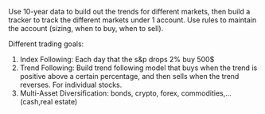 Use 10-year data to build out the trends for different markets, then build
a tracker to track the different markets under 1 account. Use rules to
maintain the account (sizing, when to buy, when to sell). 

Different trading goals:
1) Index Following: Each day that the s&p drops 2% buy 500$
2) Trend Following: Build trend following model that buys when the trend 
is positive above a certain percentage, and then sells when the trend 
reverses. For individual stocks.
3) Multi-Asset Diversification: bonds, crypto, forex, commodities,... (cash,real estate)

